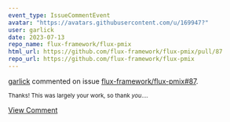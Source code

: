 ```yaml
---
event_type: IssueCommentEvent
avatar: "https://avatars.githubusercontent.com/u/169947?"
user: garlick
date: 2023-07-13
repo_name: flux-framework/flux-pmix
html_url: https://github.com/flux-framework/flux-pmix/pull/87
repo_url: https://github.com/flux-framework/flux-pmix
---
```


<a href='https://github.com/garlick' target='_blank'>garlick</a> commented on issue <a href='https://github.com/flux-framework/flux-pmix/pull/87' target='_blank'>flux-framework/flux-pmix#87</a>.

<small>Thanks!  This was largely your work, so thank _you_....</small>

<a href='https://github.com/flux-framework/flux-pmix/pull/87' target='_blank'>View Comment</a>